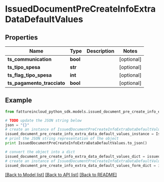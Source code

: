 # IssuedDocumentPreCreateInfoExtraDataDefaultValues


## Properties
Name | Type | Description | Notes
------------ | ------------- | ------------- | -------------
**ts_communication** | **bool** |  | [optional] 
**ts_tipo_spesa** | **str** |  | [optional] 
**ts_flag_tipo_spesa** | **int** |  | [optional] 
**ts_pagamento_tracciato** | **bool** |  | [optional] 

## Example

```python
from fattureincloud_python_sdk.models.issued_document_pre_create_info_extra_data_default_values import IssuedDocumentPreCreateInfoExtraDataDefaultValues

# TODO update the JSON string below
json = "{}"
# create an instance of IssuedDocumentPreCreateInfoExtraDataDefaultValues from a JSON string
issued_document_pre_create_info_extra_data_default_values_instance = IssuedDocumentPreCreateInfoExtraDataDefaultValues.from_json(json)
# print the JSON string representation of the object
print IssuedDocumentPreCreateInfoExtraDataDefaultValues.to_json()

# convert the object into a dict
issued_document_pre_create_info_extra_data_default_values_dict = issued_document_pre_create_info_extra_data_default_values_instance.to_dict()
# create an instance of IssuedDocumentPreCreateInfoExtraDataDefaultValues from a dict
issued_document_pre_create_info_extra_data_default_values_form_dict = issued_document_pre_create_info_extra_data_default_values.from_dict(issued_document_pre_create_info_extra_data_default_values_dict)
```
[[Back to Model list]](../README.md#documentation-for-models) [[Back to API list]](../README.md#documentation-for-api-endpoints) [[Back to README]](../README.md)


